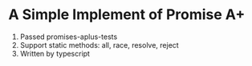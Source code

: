 # A Simple Implement of Promise A+

1. Passed promises-aplus-tests
2. Support static methods: all, race, resolve, reject
3. Written by typescript
